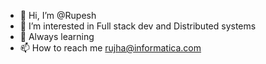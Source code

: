 - 👋 Hi, I’m @Rupesh
- 👀 I’m interested in Full stack dev and Distributed systems
- 🌱 Always learning
- 📫 How to reach me rujha@informatica.com

<!---
Rupeshkrj/Rupeshkrj is a ✨ special ✨ repository because its `README.md` (this file) appears on your GitHub profile.
You can click the Preview link to take a look at your changes.
--->
